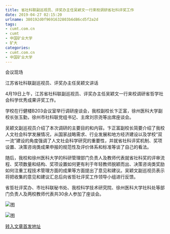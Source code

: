 ```yaml
---
title: 省社科联副巡视员、评奖办主任吴颖文一行来校调研省社科评奖工作
date: 2019-04-27 02:15:20
urlname: 380192d0f9691632803b6d86cd5f2a2d
tags: 
- cumt.com.cn
- cumt
- 中国矿业大学
- 矿大
categories:
- cumt.com.cn
- 中国矿业大学
---
```


会议现场

江苏省社科联副巡视员、评奖办主任吴颖文讲话

4月19日上午，江苏省社科联副巡视员、评奖办主任吴颖文一行来校调研省哲学社会科学优秀成果评奖工作。

学校在行健楼B203会议室举行调研座谈会，我校副校长卞正富，徐州医科大学副校长张玉勤，徐州市社科联党组书记、主席刘宗尧等出席座谈会。

吴颖文副巡视员介绍了本次调研的主要目的和内容。卞正富副校长简要介绍了我校人文社会科学发展情况，从国家战略需求、行业发展和地方经济建设以及学校“双一流”建设的角度强调了人文社会科学研究的重要性，并就省社科评奖机制、奖项设置、决策咨询类成果申报的规范性及评价体系和标准等谈了自己的看法。

随后，我校和徐州医科大学的科研管理部门负责人及教师代表就省社科奖的评审流程、奖项数量和结构、奖项设置如何更有利于年轻教师脱颖而出、决策咨询类奖励如何注重工程技术管理方面的成果等方面提出了意见和建议。吴颖文副巡视员表示将把收集的意见和建议汇总后向省哲社评奖工作领导小组进行反馈。

省哲社评奖办、市社科联秘书处、我校科学技术研究院、徐州医科大学社科处等部门负责人及两校教师代表共30余人参加了座谈会。

![图](http://xwzx.cumt.edu.cn/_upload/article/images/b8/14/2b525d004bbf918250d191e1f740/04330f49-849f-49d6-a179-07321f162d61.jpg)

![图](http://xwzx.cumt.edu.cn/_upload/article/images/b8/14/2b525d004bbf918250d191e1f740/482af106-4227-4eac-9fc8-51bb2a9dbaaf.jpg)

[转入文章首发地址](http://xwzx.cumt.edu.cn/f2/0e/c513a520718/page.htm)